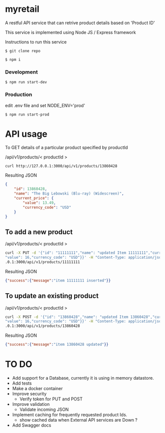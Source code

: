 # myretail

A restful API service that can retrive product details based on 'Product ID'

This service is implemented using Node JS / Express framework

Instructions to run this service

```
$ git clone repo
```

```
$ npm i
```

### Development 

```
$ npm run start-dev
```

### Production

edit .env file and set NODE_ENV='prod'

```
$ npm run start-prod
```

# API usage

To GET details of a particular product specified by productId

/api/v1/products/< productId >

```
curl http://127.0.0.1:3000/api/v1/products/13860428
```

Resulting JSON

```JSON
{
    "id": 13860428,
    "name": "The Big Lebowski (Blu-ray) (Widescreen)",
    "current_price": {
        "value": 13.49,
        "currency_code": "USD"
    }
}
```


## To add a new product 

/api/v1/products/< productId >

```bash
curl -X PUT -d '{"id": "11111111","name": "updated Item 11111111","current_price": {
"value": 16,"currency_code": "USD"}}' -H "Content-Type: application/json" http://127.0
.0.1:3000/api/v1/products/11111111
 ```

Resulting JSON
```JSON
{"success":{"message":"item 11111111 inserted"}}
```

## To update an existing product

/api/v1/products/< productId >

```bash
curl -X POST -d '{"id": "13860428","name": "updated Item 13860428","current_price": {
"value": 16,"currency_code": "USD"}}' -H "Content-Type: application/json" http://127.0
.0.1:3000/api/v1/products/13860428
```
Resulting JSON

```JSON
{"success":{"message":"item 13860428 updated"}}

```

# TO DO
* Add support for a Database, currently it is using in memory datastore.
* Add tests
* Make a docker container
* Improve security
  - Verify token for PUT and POST
* Improve validation
  - Validate incoming JSON
* Implement caching for frequently requested product Ids.
  - show cached data when External API services are Down ?
* Add Swagger docs 